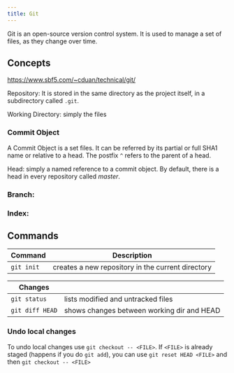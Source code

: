 ```yaml
---
title: Git
---
```


Git is an open-source version control system.
It is used to manage a set of files, as they change over time. 


## Concepts

https://www.sbf5.com/~cduan/technical/git/


Repository: 
It is stored in the same directory as the project itself, in a subdirectory called `.git`.



Working Directory: simply the files

### Commit Object
A Commit Object is a set files. 
It can be referred by its partial or full SHA1 name or relative to a head. The postfix `^` refers to the parent of a head.


Head: simply a named reference to a commit object. By default, there is a head in every repository called *master*.


### Branch:

### Index:






## Commands

| Command | Description |
|---|---|
| `git init` | creates a new repository in the current directory |



| Changes | |
|---|---|
| `git status` | lists modified and untracked files |
| `git diff HEAD` | shows changes between working dir and HEAD |

### Undo local changes
To undo local changes use `git checkout -- <FILE>`. If `<FILE>` is already staged (happens if you do `git add`), you can use `git reset HEAD <FILE>` and then `git checkout -- <FILE>`


